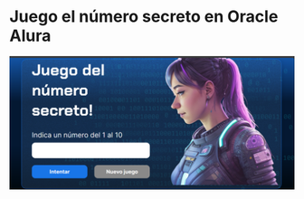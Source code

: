 # Juego el número secreto en Oracle Alura

![Logo de mi proyecto](https://github.com/mayhrina30/Juego-Secreto/blob/main/juego%20secreto.png)
